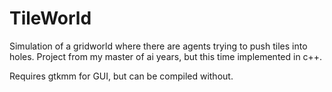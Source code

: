 # TileWorld

Simulation of a gridworld where there are agents trying to push tiles into holes. Project from my master of ai years, but this time implemented in c++.

Requires gtkmm for GUI, but can be compiled without.
